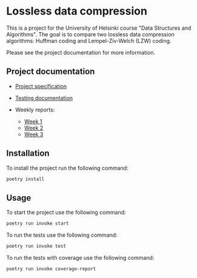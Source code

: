 # Lossless data compression

This is a project for the University of Helsinki course "Data Structures and Algorithms". The goal is to compare two lossless data compression algorithms: Huffman coding and Lempel-Ziv-Welch (LZW) coding.

Please see the project documentation for more information.

## Project documentation

- [Project specification](documentation/project-specification.md)
- [Testing documentation](documentation/test-documentation.md)

- Weekly reports:
  - [Week 1](documentation/weekly-report-1.md)
  - [Week 2](documentation/weekly-report-2.md)
  - [Week 3](documentation/weekly-report-3.md)

## Installation

To install the project run the following command:

```bash
poetry install
```

## Usage

To start the project use the following command:

```bash
poetry run invoke start
```

To run the tests use the following command:

```bash
poetry run invoke test
```

To run the tests with coverage use the following command:

```bash
poetry run invoke coverage-report
```
